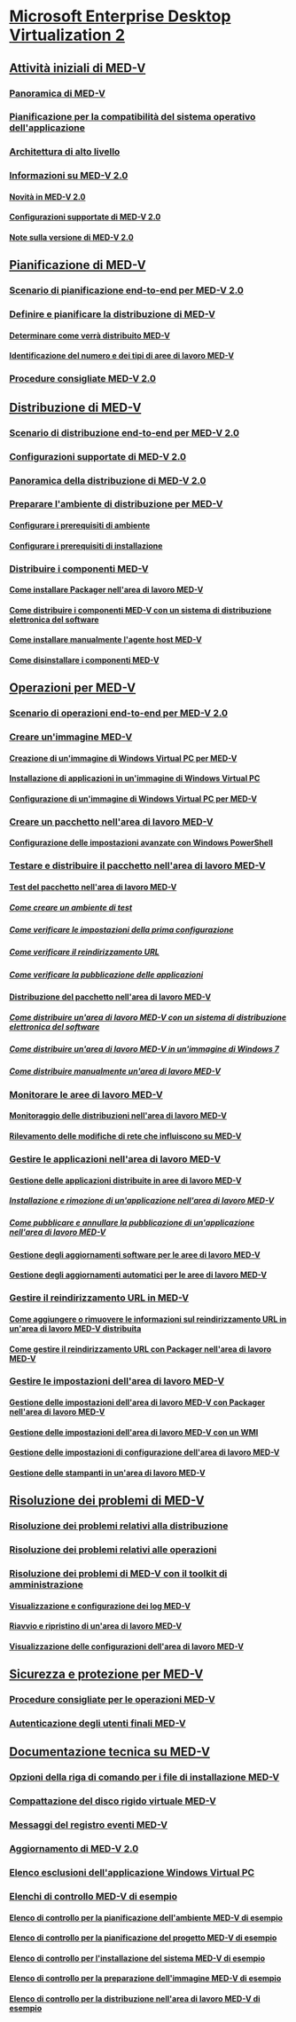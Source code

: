 # [Microsoft Enterprise Desktop Virtualization 2](index.md)
## [Attività iniziali di MED-V](getting-started-with-med-vmedv2.md)
### [Panoramica di MED-V](overview-of-med-vmedv2.md)
### [Pianificazione per la compatibilità del sistema operativo dell'applicazione](planning-for-application-operating-system-compatibility.md)
### [Architettura di alto livello](high-level-architecturemedv2.md)
### [Informazioni su MED-V 2.0](about-med-v-20.md)
#### [Novità in MED-V 2.0](whats-new-in-med-v-20.md)
#### [Configurazioni supportate di MED-V 2.0](med-v-20-supported-configurations.md)
#### [Note sulla versione di MED-V 2.0](med-v-20-release-notes.md)
## [Pianificazione di MED-V](planning-for-med-v.md)
### [Scenario di pianificazione end-to-end per MED-V 2.0](end-to-end-planning-scenario-for-med-v-20.md)
### [Definire e pianificare la distribuzione di MED-V](define-and-plan-your-med-v-deployment.md)
#### [Determinare come verrà distribuito MED-V](determining-how-med-v-will-be-deployed.md)
#### [Identificazione del numero e dei tipi di aree di lavoro MED-V](identifying-the-number-and-types-of-med-v-workspaces.md)
### [Procedure consigliate MED-V 2.0](med-v-20-best-practices.md)
## [Distribuzione di MED-V](deployment-of-med-v.md)
### [Scenario di distribuzione end-to-end per MED-V 2.0](end-to-end-deployment-scenario-for-med-v-20.md)
### [Configurazioni supportate di MED-V 2.0](med-v-20-supported-configurations.md)
### [Panoramica della distribuzione di MED-V 2.0](med-v-20-deployment-overview.md)
### [Preparare l'ambiente di distribuzione per MED-V](prepare-the-deployment-environment-for-med-v.md)
#### [Configurare i prerequisiti di ambiente](configure-environment-prerequisites.md)
#### [Configurare i prerequisiti di installazione](configure-installation-prerequisites.md)
### [Distribuire i componenti MED-V](deploy-the-med-v-components.md)
#### [Come installare Packager nell'area di lavoro MED-V](how-to-install-the-med-v-workspace-packager.md)
#### [Come distribuire i componenti MED-V con un sistema di distribuzione elettronica del software](how-to-deploy-the-med-v-components-through-an-electronic-software-distribution-system.md)
#### [Come installare manualmente l'agente host MED-V](how-to-manually-install-the-med-v-host-agent.md)
#### [Come disinstallare i componenti MED-V](how-to-uninstall-the-med-v-components.md)
## [Operazioni per MED-V](operations-for-med-v.md)
### [Scenario di operazioni end-to-end per MED-V 2.0](end-to-end-operations-scenario-for-med-v-20.md)
### [Creare un'immagine MED-V](prepare-a-med-v-image.md)
#### [Creazione di un'immagine di Windows Virtual PC per MED-V](creating-a-windows-virtual-pc-image-for-med-v.md)
#### [Installazione di applicazioni in un'immagine di Windows Virtual PC](installing-applications-on-a-windows-virtual-pc-image.md)
#### [Configurazione di un'immagine di Windows Virtual PC per MED-V](configuring-a-windows-virtual-pc-image-for-med-v.md)
### [Creare un pacchetto nell'area di lavoro MED-V](create-a-med-v-workspace-package.md)
#### [Configurazione delle impostazioni avanzate con Windows PowerShell](configuring-advanced-settings-by-using-windows-powershell.md)
### [Testare e distribuire il pacchetto nell'area di lavoro MED-V](test-and-deploy-the-med-v-workspace-package.md)
#### [Test del pacchetto nell'area di lavoro MED-V](testing-the-med-v-workspace-package.md)
##### [Come creare un ambiente di test](how-to-create-a-test-environment.md)
##### [Come verificare le impostazioni della prima configurazione](how-to-verify-first-time-setup-settings.md)
##### [Come verificare il reindirizzamento URL](how-to-test-url-redirection.md)
##### [Come verificare la pubblicazione delle applicazioni](how-to-test-application-publishing.md)
#### [Distribuzione del pacchetto nell'area di lavoro MED-V](deploying-the-med-v-workspace-package.md)
##### [Come distribuire un'area di lavoro MED-V con un sistema di distribuzione elettronica del software](how-to-deploy-a-med-v-workspace-through-an-electronic-software-distribution-system.md)
##### [Come distribuire un'area di lavoro MED-V in un'immagine di Windows 7](how-to-deploy-a-med-v-workspace-in-a-windows-7-image.md)
##### [Come distribuire manualmente un'area di lavoro MED-V](how-to-deploy-a-med-v-workspace-manually.md)
### [Monitorare le aree di lavoro MED-V](monitor-med-v-workspaces.md)
#### [Monitoraggio delle distribuzioni nell'area di lavoro MED-V](monitoring-med-v-workspace-deployments.md)
#### [Rilevamento delle modifiche di rete che influiscono su MED-V](detecting-network-changes-that-affect-med-v.md)
### [Gestire le applicazioni nell'area di lavoro MED-V](manage-med-v-workspace-applications.md)
#### [Gestione delle applicazioni distribuite in aree di lavoro MED-V](managing-applications-deployed-to-med-v-workspaces.md)
##### [Installazione e rimozione di un'applicazione nell'area di lavoro MED-V](installing-and-removing-an-application-on-the-med-v-workspace.md)
##### [Come pubblicare e annullare la pubblicazione di un'applicazione nell'area di lavoro MED-V](how-to-publish-and-unpublish-an-application-on-the-med-v-workspace.md)
#### [Gestione degli aggiornamenti software per le aree di lavoro MED-V](managing-software-updates-for-med-v-workspaces.md)
#### [Gestione degli aggiornamenti automatici per le aree di lavoro MED-V](managing-automatic-updates-for-med-v-workspaces.md)
### [Gestire il reindirizzamento URL in MED-V](manage-med-v-url-redirection.md)
#### [Come aggiungere o rimuovere le informazioni sul reindirizzamento URL in un'area di lavoro MED-V distribuita](how-to-add-or-remove-url-redirection-information-in-a-deployed-med-v-workspace.md)
#### [Come gestire il reindirizzamento URL con Packager nell'area di lavoro MED-V](how-to-manage-url-redirection-by-using-the-med-v-workspace-packager.md)
### [Gestire le impostazioni dell'area di lavoro MED-V](manage-med-v-workspace-settings.md)
#### [Gestione delle impostazioni dell'area di lavoro MED-V con Packager nell'area di lavoro MED-V](managing-med-v-workspace-settings-by-using-the-med-v-workspace-packager.md)
#### [Gestione delle impostazioni dell'area di lavoro MED-V con un WMI](managing-med-v-workspace-settings-by-using-a-wmi.md)
#### [Gestione delle impostazioni di configurazione dell'area di lavoro MED-V](managing-med-v-workspace-configuration-settings.md)
#### [Gestione delle stampanti in un'area di lavoro MED-V](managing-printers-on-a-med-v-workspace.md)
## [Risoluzione dei problemi di MED-V](troubleshooting-med-vmedv2.md)
### [Risoluzione dei problemi relativi alla distribuzione](deployment-troubleshooting.md)
### [Risoluzione dei problemi relativi alle operazioni](operations-troubleshooting-medv2.md)
### [Risoluzione dei problemi di MED-V con il toolkit di amministrazione](troubleshooting-med-v-by-using-the-administration-toolkit.md)
#### [Visualizzazione e configurazione dei log MED-V](viewing-and-configuring-med-v-logs.md)
#### [Riavvio e ripristino di un'area di lavoro MED-V](restarting-and-resetting-a-med-v-workspace.md)
#### [Visualizzazione delle configurazioni dell'area di lavoro MED-V](viewing-med-v-workspace-configurations.md)
## [Sicurezza e protezione per MED-V](security-and-protection-for-med-v.md)
### [Procedure consigliate per le operazioni MED-V](security-best-practices-for-med-v-operations.md)
### [Autenticazione degli utenti finali MED-V](authentication-of-med-v-end-users.md)
## [Documentazione tecnica su MED-V](technical-reference-for-med-v.md)
### [Opzioni della riga di comando per i file di installazione MED-V](command-line-options-for-med-v-installation-files.md)
### [Compattazione del disco rigido virtuale MED-V](compacting-the-med-v-virtual-hard-disk.md)
### [Messaggi del registro eventi MED-V](med-v-event-log-messages.md)
### [Aggiornamento di MED-V 2.0](updating-med-v-20.md)
### [Elenco esclusioni dell'applicazione Windows Virtual PC](windows-virtual-pc-application-exclude-list.md)
### [Elenchi di controllo MED-V di esempio](example-med-v-checklists.md)
#### [Elenco di controllo per la pianificazione dell'ambiente MED-V di esempio](example-med-v-environment-planning-checklist.md)
#### [Elenco di controllo per la pianificazione del progetto MED-V di esempio](example-med-v-project-planning-checklist.md)
#### [Elenco di controllo per l'installazione del sistema MED-V di esempio](example-med-v-system-installation-checklist.md)
#### [Elenco di controllo per la preparazione dell'immagine MED-V di esempio](example-med-v-image-preparation-checklist.md)
#### [Elenco di controllo per la distribuzione nell'area di lavoro MED-V di esempio](example-med-v-workspace-deployment-checklist.md)

